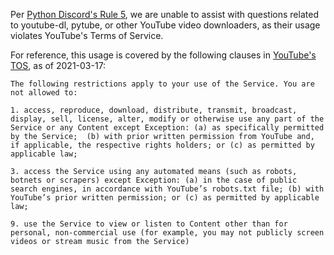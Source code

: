 Per [Python Discord's Rule 5](https://pythondiscord.com/pages/rules), we are unable to assist with questions related to youtube-dl, pytube, or other YouTube video downloaders, as their usage violates YouTube's Terms of Service.

For reference, this usage is covered by the following clauses in [YouTube's TOS](https://www.youtube.com/static?gl=GB&template=terms), as of 2021-03-17:
```
The following restrictions apply to your use of the Service. You are not allowed to:

1. access, reproduce, download, distribute, transmit, broadcast, display, sell, license, alter, modify or otherwise use any part of the Service or any Content except Exception: (a) as specifically permitted by the Service;  (b) with prior written permission from YouTube and, if applicable, the respective rights holders; or (c) as permitted by applicable law;

3. access the Service using any automated means (such as robots, botnets or scrapers) except Exception: (a) in the case of public search engines, in accordance with YouTube’s robots.txt file; (b) with YouTube’s prior written permission; or (c) as permitted by applicable law;

9. use the Service to view or listen to Content other than for personal, non-commercial use (for example, you may not publicly screen videos or stream music from the Service)
```
